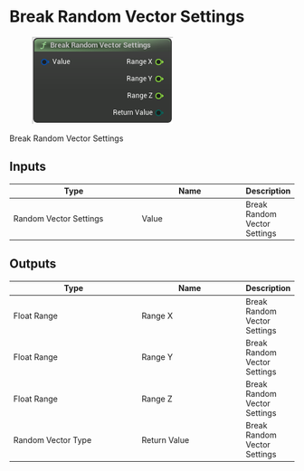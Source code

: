 # Break Random Vector Settings

<div align="left" data-full-width="false">

<figure><img src="Break_Random_Vector_Settings.png" alt=""><figcaption></figcaption></figure>

</div>

Break Random Vector Settings

## Inputs

<table>
<thead><tr><th width="250">Type</th><th width="200">Name</th><th>Description</th></tr></thead>
<tbody>
<tr><td>Random Vector Settings</td><td>Value</td><td>Break Random Vector Settings</td></tr>
</tbody>
</table>

## Outputs

<table>
<thead><tr><th width="250">Type</th><th width="200">Name</th><th>Description</th></tr></thead>
<tbody>
<tr><td>Float Range</td><td>Range X</td><td>Break Random Vector Settings</td></tr>
<tr><td>Float Range</td><td>Range Y</td><td>Break Random Vector Settings</td></tr>
<tr><td>Float Range</td><td>Range Z</td><td>Break Random Vector Settings</td></tr>
<tr><td>Random Vector Type</td><td>Return Value</td><td>Break Random Vector Settings</td></tr>
</tbody>
</table>